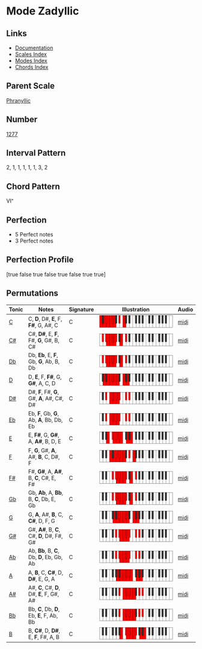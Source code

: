 # Mode Zadyllic

## Links

- [Documentation](index.md)
- [Scales Index](Scales.md)
- [Modes Index](Modes.md)
- [Chords Index](Chords.md)

## Parent Scale

[Phranyllic](ScalePhranyllic.md)

## Number

[1277](https://ianring.com/musictheory/scales/1277)

## Interval Pattern

2, 1, 1, 1, 1, 1, 3, 2

## Chord Pattern

VI⁺

## Perfection

- 5 Perfect notes
- 3 Perfect notes

## Perfection Profile

[true false true false true false true true]

## Permutations

| Tonic | Notes | Signature | Illustration | Audio |
|-------|-------|-----------|--------------|-------|
| [C](ModeCNaturalZadyllic.md) | C, **D**, D#, **E**, F, **F#**, G, A#, C | C | ![CNaturalZadyllic](ModeCNaturalZadyllic.png) | [midi](https://github.com/edipermadi/music/blob/main/docs/ModeCNaturalZadyllic.mid?raw=true) |
| [C#](ModeCSharpZadyllic.md) | C#, **D#**, E, **F**, F#, **G**, G#, B, C# | C | ![CSharpZadyllic](ModeCSharpZadyllic.png) | [midi](https://github.com/edipermadi/music/blob/main/docs/ModeCSharpZadyllic.mid?raw=true) |
| [Db](ModeDFlatZadyllic.md) | Db, **Eb**, E, **F**, Gb, **G**, Ab, B, Db | C | ![DFlatZadyllic](ModeDFlatZadyllic.png) | [midi](https://github.com/edipermadi/music/blob/main/docs/ModeDFlatZadyllic.mid?raw=true) |
| [D](ModeDNaturalZadyllic.md) | D, **E**, F, **F#**, G, **G#**, A, C, D | C | ![DNaturalZadyllic](ModeDNaturalZadyllic.png) | [midi](https://github.com/edipermadi/music/blob/main/docs/ModeDNaturalZadyllic.mid?raw=true) |
| [D#](ModeDSharpZadyllic.md) | D#, **F**, F#, **G**, G#, **A**, A#, C#, D# | C | ![DSharpZadyllic](ModeDSharpZadyllic.png) | [midi](https://github.com/edipermadi/music/blob/main/docs/ModeDSharpZadyllic.mid?raw=true) |
| [Eb](ModeEFlatZadyllic.md) | Eb, **F**, Gb, **G**, Ab, **A**, Bb, Db, Eb | C | ![EFlatZadyllic](ModeEFlatZadyllic.png) | [midi](https://github.com/edipermadi/music/blob/main/docs/ModeEFlatZadyllic.mid?raw=true) |
| [E](ModeENaturalZadyllic.md) | E, **F#**, G, **G#**, A, **A#**, B, D, E | C | ![ENaturalZadyllic](ModeENaturalZadyllic.png) | [midi](https://github.com/edipermadi/music/blob/main/docs/ModeENaturalZadyllic.mid?raw=true) |
| [F](ModeFNaturalZadyllic.md) | F, **G**, G#, **A**, A#, **B**, C, D#, F | C | ![FNaturalZadyllic](ModeFNaturalZadyllic.png) | [midi](https://github.com/edipermadi/music/blob/main/docs/ModeFNaturalZadyllic.mid?raw=true) |
| [F#](ModeFSharpZadyllic.md) | F#, **G#**, A, **A#**, B, **C**, C#, E, F# | C | ![FSharpZadyllic](ModeFSharpZadyllic.png) | [midi](https://github.com/edipermadi/music/blob/main/docs/ModeFSharpZadyllic.mid?raw=true) |
| [Gb](ModeGFlatZadyllic.md) | Gb, **Ab**, A, **Bb**, B, **C**, Db, E, Gb | C | ![GFlatZadyllic](ModeGFlatZadyllic.png) | [midi](https://github.com/edipermadi/music/blob/main/docs/ModeGFlatZadyllic.mid?raw=true) |
| [G](ModeGNaturalZadyllic.md) | G, **A**, A#, **B**, C, **C#**, D, F, G | C | ![GNaturalZadyllic](ModeGNaturalZadyllic.png) | [midi](https://github.com/edipermadi/music/blob/main/docs/ModeGNaturalZadyllic.mid?raw=true) |
| [G#](ModeGSharpZadyllic.md) | G#, **A#**, B, **C**, C#, **D**, D#, F#, G# | C | ![GSharpZadyllic](ModeGSharpZadyllic.png) | [midi](https://github.com/edipermadi/music/blob/main/docs/ModeGSharpZadyllic.mid?raw=true) |
| [Ab](ModeAFlatZadyllic.md) | Ab, **Bb**, B, **C**, Db, **D**, Eb, Gb, Ab | C | ![AFlatZadyllic](ModeAFlatZadyllic.png) | [midi](https://github.com/edipermadi/music/blob/main/docs/ModeAFlatZadyllic.mid?raw=true) |
| [A](ModeANaturalZadyllic.md) | A, **B**, C, **C#**, D, **D#**, E, G, A | C | ![ANaturalZadyllic](ModeANaturalZadyllic.png) | [midi](https://github.com/edipermadi/music/blob/main/docs/ModeANaturalZadyllic.mid?raw=true) |
| [A#](ModeASharpZadyllic.md) | A#, **C**, C#, **D**, D#, **E**, F, G#, A# | C | ![ASharpZadyllic](ModeASharpZadyllic.png) | [midi](https://github.com/edipermadi/music/blob/main/docs/ModeASharpZadyllic.mid?raw=true) |
| [Bb](ModeBFlatZadyllic.md) | Bb, **C**, Db, **D**, Eb, **E**, F, Ab, Bb | C | ![BFlatZadyllic](ModeBFlatZadyllic.png) | [midi](https://github.com/edipermadi/music/blob/main/docs/ModeBFlatZadyllic.mid?raw=true) |
| [B](ModeBNaturalZadyllic.md) | B, **C#**, D, **D#**, E, **F**, F#, A, B | C | ![BNaturalZadyllic](ModeBNaturalZadyllic.png) | [midi](https://github.com/edipermadi/music/blob/main/docs/ModeBNaturalZadyllic.mid?raw=true) |
